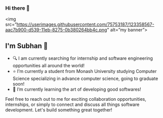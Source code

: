 ### Hi there 👋
<img src=”https://userimages.githubusercontent.com/75753187/123358567-aac7b900-d539-11eb-8275-0b380264bb4c.png" alt=”my banner”>

## I'm Subhan 👨

- 🔍 I am currently searching for internship and software engineering opportunities all around the world!
- ⭐ I’m currently a student from Monash University studying Computer Science specializing in advance computer science, going to graduate soon!
- 🌱 I’m currently learning the art of developing good softwares!

Feel free to reach out to me for exciting collaboration opportunities, internships, or simply to connect and discuss all things software development. Let's build something great together!
 



<!--
**SubhanSaadatKhan/SubhanSaadatKhan** is a ✨ _special_ ✨ repository because its `README.md` (this file) appears on your GitHub profile.

Here are some ideas to get you started:

- 🔭 I’m currently working on ...
- 🌱 I’m currently learning ...
- 👯 I’m looking to collaborate on ...
- 🤔 I’m looking for help with ...
- 💬 Ask me about ...
- 📫 How to reach me: ...
- 😄 Pronouns: ...
- ⚡ Fun fact: ...
-->

